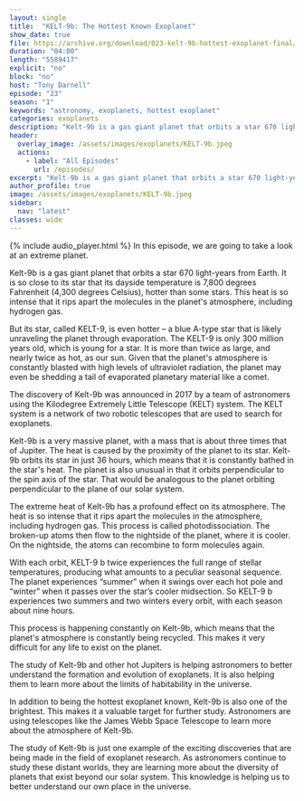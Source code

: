 ```yaml
---
layout: single
title:  "KELT-9b: The Hottest Known Exoplanet"
show_date: true
file: https://archive.org/download/023-kelt-9b-hottest-exoplanet-final/023_KELT-9bHottestExoplanet_final.mp3
duration: "04:00"
length: "5589417"
explicit: "no"
block: "no"
host: "Tony Darnell"
episode: "23"
season: "1"
keywords: "astronomy, exoplanets, hottest exoplanet"
categories: exoplanets
description: "Kelt-9b is a gas giant planet that orbits a star 670 light-years from Earth. It is so close to its star that its dayside temperature is 7,800 degrees Fahrenheit (4,300 degrees Celsius), hotter than some stars. This heat is so intense that it rips apart the molecules in the planet's atmosphere, including hydrogen gas."
header:
  overlay_image: /assets/images/exoplanets/KELT-9b.jpeg
  actions:
    - label: "All Episodes"
      url: /episodes/
excerpt: "Kelt-9b is a gas giant planet that orbits a star 670 light-years from Earth. It is so close to its star that its dayside temperature is 7,800 degrees Fahrenheit (4,300 degrees Celsius), hotter than some stars. This heat is so intense that it rips apart the molecules in the planet's atmosphere, including hydrogen gas"
author_profile: true
image: /assets/images/exoplanets/KELT-9b.jpeg
sidebar: 
  nav: "latest"
classes: wide
---
```


{% include audio_player.html %} 
In this episode, we are going to take a look at an extreme planet.

Kelt-9b is a gas giant planet that orbits a star 670 light-years from Earth. It is so close to its star that its dayside temperature is 7,800 degrees Fahrenheit (4,300 degrees Celsius), hotter than some stars. This heat is so intense that it rips apart the molecules in the planet's atmosphere, including hydrogen gas.

But its star, called KELT-9, is even hotter – a blue A-type star that is likely unraveling the planet through evaporation.  The KELT-9 is only 300 million years old, which is young for a star. It is more than twice as large, and nearly twice as hot, as our sun. Given that the planet's atmosphere is constantly blasted with high levels of ultraviolet radiation, the planet may even be shedding a tail of evaporated planetary material like a comet.

The discovery of Kelt-9b was announced in 2017 by a team of astronomers using the Kilodegree Extremely Little Telescope (KELT) system. The KELT system is a network of two robotic telescopes that are used to search for exoplanets.

Kelt-9b is a very massive planet, with a mass that is about three times that of Jupiter. The heat is caused by the proximity of the planet to its star. Kelt-9b orbits its star in just 36 hours, which means that it is constantly bathed in the star's heat.  The planet is also unusual in that it orbits perpendicular to the spin axis of the star. That would be analogous to the planet orbiting perpendicular to the plane of our solar system.

The extreme heat of Kelt-9b has a profound effect on its atmosphere. The heat is so intense that it rips apart the molecules in the atmosphere, including hydrogen gas. This process is called photodissociation. The broken-up atoms then flow to the nightside of the planet, where it is cooler. On the nightside, the atoms can recombine to form molecules again.

With each orbit, KELT-9 b twice experiences the full range of stellar temperatures, producing what amounts to a peculiar seasonal sequence. The planet experiences “summer” when it swings over each hot pole and “winter” when it passes over the star’s cooler midsection. So KELT-9 b experiences two summers and two winters every orbit, with each season about nine hours.

This process is happening constantly on Kelt-9b, which means that the planet's atmosphere is constantly being recycled. This makes it very difficult for any life to exist on the planet.

The study of Kelt-9b and other hot Jupiters is helping astronomers to better understand the formation and evolution of exoplanets. It is also helping them to learn more about the limits of habitability in the universe.

In addition to being the hottest exoplanet known, Kelt-9b is also one of the brightest. This makes it a valuable target for further study. Astronomers are using telescopes like the James Webb Space Telescope to learn more about the atmosphere of Kelt-9b.

The study of Kelt-9b is just one example of the exciting discoveries that are being made in the field of exoplanet research. As astronomers continue to study these distant worlds, they are learning more about the diversity of planets that exist beyond our solar system. This knowledge is helping us to better understand our own place in the universe.
